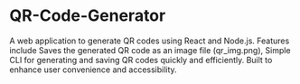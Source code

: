 # QR-Code-Generator
A web application to generate QR codes using React and Node.js. Features include Saves the generated QR code as an image file (qr_img.png), Simple CLI for generating and saving QR codes quickly and efficiently. Built to enhance user convenience and accessibility.

